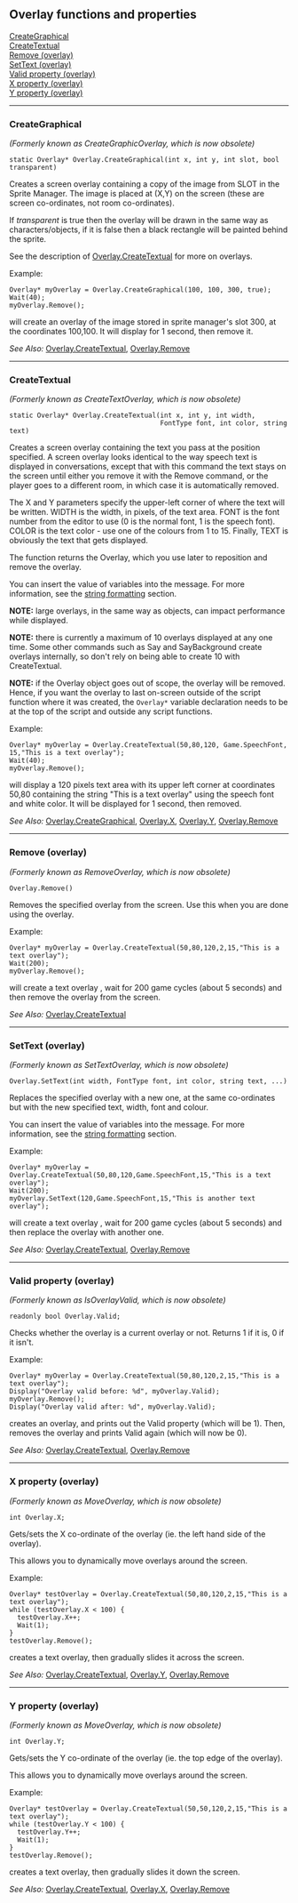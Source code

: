 Overlay functions and properties
--------------------------------

[CreateGraphical](#Overlay.CreateGraphical)\
[CreateTextual](#Overlay.CreateTextual)\
[Remove (overlay)](#Overlay.Remove)\
[SetText (overlay)](#Overlay.SetText)\
[Valid property (overlay)](#Overlay.Valid)\
[X property (overlay)](#Overlay.X)\
[Y property (overlay)](#Overlay.Y)

------------------------------------------------------------------------



### CreateGraphical

*(Formerly known as CreateGraphicOverlay, which is now obsolete)*

    static Overlay* Overlay.CreateGraphical(int x, int y, int slot, bool transparent)

Creates a screen overlay containing a copy of the image from SLOT in the
Sprite Manager. The image is placed at (X,Y) on the screen (these are
screen co-ordinates, not room co-ordinates).

If *transparent* is true then the overlay will be drawn in the same way
as characters/objects, if it is false then a black rectangle will be
painted behind the sprite.

See the description of
[Overlay.CreateTextual](ags69#Overlay.CreateTextual) for more on
overlays.

Example:

    Overlay* myOverlay = Overlay.CreateGraphical(100, 100, 300, true);
    Wait(40);
    myOverlay.Remove();

will create an overlay of the image stored in sprite manager's slot 300,
at the coordinates 100,100. It will display for 1 second, then remove
it.

*See Also:* [Overlay.CreateTextual](ags69#Overlay.CreateTextual),
[Overlay.Remove](ags69#Overlay.Remove)

------------------------------------------------------------------------



### CreateTextual

*(Formerly known as CreateTextOverlay, which is now obsolete)*

    static Overlay* Overlay.CreateTextual(int x, int y, int width,
                                          FontType font, int color, string text)

Creates a screen overlay containing the text you pass at the position
specified. A screen overlay looks identical to the way speech text is
displayed in conversations, except that with this command the text stays
on the screen until either you remove it with the Remove command, or the
player goes to a different room, in which case it is automatically
removed.

The X and Y parameters specify the upper-left corner of where the text
will be written. WIDTH is the width, in pixels, of the text area. FONT
is the font number from the editor to use (0 is the normal font, 1 is
the speech font). COLOR is the text color - use one of the colours from
1 to 15. Finally, TEXT is obviously the text that gets displayed.

The function returns the Overlay, which you use later to reposition and
remove the overlay.

You can insert the value of variables into the message. For more
information, see the [string formatting](ags34#StringFormats)
section.

**NOTE:** large overlays, in the same way as objects, can impact
performance while displayed.

**NOTE:** there is currently a maximum of 10 overlays displayed at any
one time. Some other commands such as Say and SayBackground create
overlays internally, so don't rely on being able to create 10 with
CreateTextual.

**NOTE:** if the Overlay object goes out of scope, the overlay will be
removed. Hence, if you want the overlay to last on-screen outside of the
script function where it was created, the `Overlay*` variable
declaration needs to be at the top of the script and outside any script
functions.

Example:

    Overlay* myOverlay = Overlay.CreateTextual(50,80,120, Game.SpeechFont, 15,"This is a text overlay");
    Wait(40);
    myOverlay.Remove();

will display a 120 pixels text area with its upper left corner at
coordinates 50,80 containing the string "This is a text overlay" using
the speech font and white color. It will be displayed for 1 second, then
removed.

*See Also:*
[Overlay.CreateGraphical](ags69#Overlay.CreateGraphical),
[Overlay.X](ags69#Overlay.X), [Overlay.Y](ags69#Overlay.Y),
[Overlay.Remove](ags69#Overlay.Remove)

------------------------------------------------------------------------



### Remove (overlay)

*(Formerly known as RemoveOverlay, which is now obsolete)*

    Overlay.Remove()

Removes the specified overlay from the screen. Use this when you are
done using the overlay.

Example:

    Overlay* myOverlay = Overlay.CreateTextual(50,80,120,2,15,"This is a text overlay");
    Wait(200);
    myOverlay.Remove();

will create a text overlay , wait for 200 game cycles (about 5 seconds)
and then remove the overlay from the screen.

*See Also:* [Overlay.CreateTextual](ags69#Overlay.CreateTextual)

------------------------------------------------------------------------



### SetText (overlay)

*(Formerly known as SetTextOverlay, which is now obsolete)*

    Overlay.SetText(int width, FontType font, int color, string text, ...)

Replaces the specified overlay with a new one, at the same co-ordinates
but with the new specified text, width, font and colour.

You can insert the value of variables into the message. For more
information, see the [string formatting](ags34#StringFormats)
section.

Example:

    Overlay* myOverlay = Overlay.CreateTextual(50,80,120,Game.SpeechFont,15,"This is a text overlay");
    Wait(200);
    myOverlay.SetText(120,Game.SpeechFont,15,"This is another text overlay");

will create a text overlay , wait for 200 game cycles (about 5 seconds)
and then replace the overlay with another one.

*See Also:* [Overlay.CreateTextual](ags69#Overlay.CreateTextual),
[Overlay.Remove](ags69#Overlay.Remove)

------------------------------------------------------------------------



### Valid property (overlay)

*(Formerly known as IsOverlayValid, which is now obsolete)*

    readonly bool Overlay.Valid;

Checks whether the overlay is a current overlay or not. Returns 1 if it
is, 0 if it isn't.

Example:

    Overlay* myOverlay = Overlay.CreateTextual(50,80,120,2,15,"This is a text overlay");
    Display("Overlay valid before: %d", myOverlay.Valid);
    myOverlay.Remove();
    Display("Overlay valid after: %d", myOverlay.Valid);

creates an overlay, and prints out the Valid property (which will be 1).
Then, removes the overlay and prints Valid again (which will now be 0).

*See Also:* [Overlay.CreateTextual](ags69#Overlay.CreateTextual),
[Overlay.Remove](ags69#Overlay.Remove)

------------------------------------------------------------------------



### X property (overlay)

*(Formerly known as MoveOverlay, which is now obsolete)*

    int Overlay.X;

Gets/sets the X co-ordinate of the overlay (ie. the left hand side of
the overlay).

This allows you to dynamically move overlays around the screen.

Example:

    Overlay* testOverlay = Overlay.CreateTextual(50,80,120,2,15,"This is a text overlay");
    while (testOverlay.X < 100) {
      testOverlay.X++;
      Wait(1);
    }
    testOverlay.Remove();

creates a text overlay, then gradually slides it across the screen.

*See Also:* [Overlay.CreateTextual](ags69#Overlay.CreateTextual),
[Overlay.Y](ags69#Overlay.Y),
[Overlay.Remove](ags69#Overlay.Remove)

------------------------------------------------------------------------



### Y property (overlay)

*(Formerly known as MoveOverlay, which is now obsolete)*

    int Overlay.Y;

Gets/sets the Y co-ordinate of the overlay (ie. the top edge of the
overlay).

This allows you to dynamically move overlays around the screen.

Example:

    Overlay* testOverlay = Overlay.CreateTextual(50,50,120,2,15,"This is a text overlay");
    while (testOverlay.Y < 100) {
      testOverlay.Y++;
      Wait(1);
    }
    testOverlay.Remove();

creates a text overlay, then gradually slides it down the screen.

*See Also:* [Overlay.CreateTextual](ags69#Overlay.CreateTextual),
[Overlay.X](ags69#Overlay.X),
[Overlay.Remove](ags69#Overlay.Remove)
